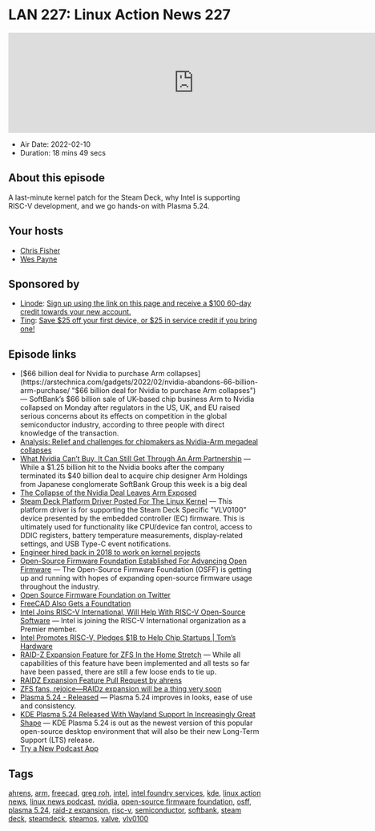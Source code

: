 # LAN 227: Linux Action News 227

<iframe src="https://player.fireside.fm/v2/DAcK9LdX+Gmg2BXV0?theme=dark" width="740" height="200" frameborder="0" scrolling="no"></iframe>

* Air Date: 2022-02-10
* Duration: 18 mins 49 secs

## About this episode

A last-minute kernel patch for the Steam Deck, why Intel is supporting RISC-V development, and we go hands-on with Plasma 5.24.

## Your hosts
* [Chris Fisher](https://linuxactionnews.com/hosts/chris)
* [Wes Payne](https://linuxactionnews.com/hosts/wes)

## Sponsored by

  * [Linode](http://linode.com/lan): [Sign up using the link on this page and receive a $100 60-day credit towards your new account. ](http://linode.com/lan)
  * [Ting](https://linux.ting.com): [Save $25 off your first device, or $25 in service credit if you bring one!](https://linux.ting.com)



## Episode links

  * [$66 billion deal for Nvidia to purchase Arm collapses](https://arstechnica.com/gadgets/2022/02/nvidia-abandons-66-billion-arm-purchase/ "$66 billion deal for Nvidia to purchase Arm collapses") — SoftBank’s $66 billion sale of UK-based chip business Arm to Nvidia collapsed on Monday after regulators in the US, UK, and EU raised serious concerns about its effects on competition in the global semiconductor industry, according to three people with direct knowledge of the transaction.
  * [Analysis: Relief and challenges for chipmakers as Nvidia-Arm megadeal collapses](https://www.reuters.com/markets/us/relief-challenges-chipmakers-nvidia-arm-megadeal-collapses-2022-02-08/ "Analysis: Relief and challenges for chipmakers as Nvidia-Arm megadeal collapses")
  * [What Nvidia Can’t Buy, It Can Still Get Through An Arm Partnership](https://www.nextplatform.com/2022/02/08/what-nvidia-cant-buy-it-can-still-get-through-an-arm-partnership/ "What Nvidia Can’t Buy, It Can Still Get Through An Arm Partnership") — While a $1.25 billion hit to the Nvidia books after the company terminated its $40 billion deal to acquire chip designer Arm Holdings from Japanese conglomerate SoftBank Group this week is a big deal
  * [The Collapse of the Nvidia Deal Leaves Arm Exposed](https://www.wired.com/story/collapse-nvidia-deal-leaves-arm-exposed/ "The Collapse of the Nvidia Deal Leaves Arm Exposed")
  * [Steam Deck Platform Driver Posted For The Linux Kernel](https://www.phoronix.com/scan.php?page=news_item&px=Steam-Deck-Platform-Driver "Steam Deck Platform Driver Posted For The Linux Kernel") — This platform driver is for supporting the Steam Deck Specific "VLV0100" device presented by the embedded controller (EC) firmware. This is ultimately used for functionality like CPU/device fan control, access to DDIC registers, battery temperature measurements, display-related settings, and USB Type-C event notifications.
  * [Engineer hired back in 2018 to work on kernel projects](https://twitter.com/Plagman2/status/1028071360658956288 "Engineer hired back in 2018 to work on kernel projects")
  * [Open-Source Firmware Foundation Established For Advancing Open Firmware](https://www.phoronix.com/scan.php?page=news_item&px=Open-Source-Firmware-Foundation "Open-Source Firmware Foundation Established For Advancing Open Firmware") — The Open-Source Firmware Foundation (OSFF) is getting up and running with hopes of expanding open-source firmware usage throughout the industry.
  * [Open Source Firmware Foundation on Twitter](https://twitter.com/osfw_foundation/status/1491006394748661761 "Open Source Firmware Foundation on Twitter")
  * [FreeCAD Also Gets a Foundtation](https://twitter.com/yorikvanhavre/status/1490998025124126725 "FreeCAD Also Gets a Foundtation")
  * [Intel Joins RISC-V International, Will Help With RISC-V Open-Source Software](https://www.phoronix.com/scan.php?page=news_item&px=Intel-RISC-V-International "Intel Joins RISC-V International, Will Help With RISC-V Open-Source Software") — Intel is joining the RISC-V International organization as a Premier member. 
  * [Intel Promotes RISC-V, Pledges $1B to Help Chip Startups | Tom’s Hardware](https://www.tomshardware.com/news/intel-1b-fund-risc-v "Intel Promotes RISC-V, Pledges $1B to Help Chip Startups | Tom’s Hardware")
  * [RAID-Z Expansion Feature for ZFS In the Home Stretch](https://freebsdfoundation.org/blog/raid-z-expansion-feature-for-zfs/ "RAID-Z Expansion Feature for ZFS In the Home Stretch") — While all capabilities of this feature have been implemented and all tests so far have been passed, there are still a few loose ends to tie up. 
  * [RAIDZ Expansion Feature Pull Request by ahrens](https://github.com/openzfs/zfs/pull/12225 "RAIDZ Expansion Feature Pull Request by ahrens")
  * [ZFS fans, rejoice—RAIDz expansion will be a thing very soon](https://arstechnica.com/gadgets/2021/06/raidz-expansion-code-lands-in-openzfs-master/ "ZFS fans, rejoice—RAIDz expansion will be a thing very soon")
  * [Plasma 5.24 - Released](https://kde.org/announcements/plasma/5/5.24.0/ "Plasma 5.24 - Released") — Plasma 5.24 improves in looks, ease of use and consistency.
  * [KDE Plasma 5.24 Released With Wayland Support In Increasingly Great Shape](https://www.phoronix.com/scan.php?page=news_item&px=KDE-Plasma-5.24 "KDE Plasma 5.24 Released With Wayland Support In Increasingly Great Shape") — KDE Plasma 5.24 is out as the newest version of this popular open-source desktop environment that will also be their new Long-Term Support (LTS) release.
  * [Try a New Podcast App](http://newpodcastapps.com/ "Try a New Podcast App")



## Tags

[ahrens](https://linuxactionnews.com/tags/ahrens), [arm](https://linuxactionnews.com/tags/arm), [freecad](https://linuxactionnews.com/tags/freecad), [greg roh](https://linuxactionnews.com/tags/greg%20roh), [intel](https://linuxactionnews.com/tags/intel), [intel foundry services](https://linuxactionnews.com/tags/intel%20foundry%20services), [kde](https://linuxactionnews.com/tags/kde), [linux action news](https://linuxactionnews.com/tags/linux%20action%20news), [linux news podcast](https://linuxactionnews.com/tags/linux%20news%20podcast), [nvidia](https://linuxactionnews.com/tags/nvidia), [open-source firmware foundation](https://linuxactionnews.com/tags/open-source%20firmware%20foundation), [osff](https://linuxactionnews.com/tags/osff), [plasma 5.24](https://linuxactionnews.com/tags/plasma%205.24), [raid-z expansion](https://linuxactionnews.com/tags/raid-z%20expansion), [risc-v](https://linuxactionnews.com/tags/risc-v), [semiconductor](https://linuxactionnews.com/tags/semiconductor), [softbank](https://linuxactionnews.com/tags/softbank), [steam deck](https://linuxactionnews.com/tags/steam%20deck), [steamdeck](https://linuxactionnews.com/tags/steamdeck), [steamos](https://linuxactionnews.com/tags/steamos), [valve](https://linuxactionnews.com/tags/valve), [vlv0100](https://linuxactionnews.com/tags/vlv0100)
